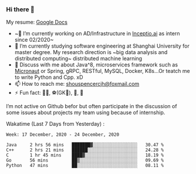 ### Hi there 👋

My resume: [Google Docs](https://docs.google.com/document/d/1o7iQKDF-_HZUHg6cGiCSl6txrcuQ2tbQttHFFAUeRhc/edit?usp=sharing)

- ~🔭 I’m currently working on AD/Infrastructure in [Inceptio.ai](https://www.inceptio.ai/) as intern since 02/2020~
- 🌱 I’m currently studying software engineering at Shanghai University for master degree. My research direction is ~big data analysis and distributed computing~ distributed machine learning
- 💬 Discuss with me about Java^8, microservices framework such as [Micronaut](http://micronaut.io/) or Spring, gRPC, RESTful, MySQL, Docker, K8s...Or teatch me to write Python and Cpp. xD
- 📫 How to reach me: shouspencercjh@foxmail.com
- ⚡ Fun fact: 🚴‍♂️, ⚽(GK🥅), 🏓, 🏸

I’m not active on Github befor but often participate in the discussion of some issues about projects my team using because of internship.

Wakatime (Last 7 Days from Yesterday) :

<!--START_SECTION:waka-->
```text
Week: 17 December, 2020 - 24 December, 2020

Java     2 hrs 56 mins   ███████▓░░░░░░░░░░░░░░░░░   30.47 % 
C++      2 hrs 21 mins   ██████░░░░░░░░░░░░░░░░░░░   24.28 % 
C        1 hr 45 mins    ████▓░░░░░░░░░░░░░░░░░░░░   18.19 % 
Go       56 mins         ██▒░░░░░░░░░░░░░░░░░░░░░░   09.69 % 
Python   47 mins         ██░░░░░░░░░░░░░░░░░░░░░░░   08.11 % 
```
<!--END_SECTION:waka-->
